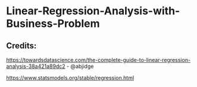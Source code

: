# Linear-Regression-Analysis-with-Business-Problem

## Credits:

https://towardsdatascience.com/the-complete-guide-to-linear-regression-analysis-38a421a89dc2 - @abjidge

https://www.statsmodels.org/stable/regression.html

